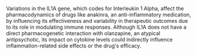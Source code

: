 Variations in the IL1A gene, which codes for Interleukin 1 Alpha, affect the pharmacodynamics of drugs like anakinra, an anti-inflammatory medication, by influencing its effectiveness and variability in therapeutic outcomes due to its role in modulating immune responses. Although IL1A does not have a direct pharmacogenetic interaction with olanzapine, an atypical antipsychotic, its impact on cytokine levels could indirectly influence inflammation-related side effects or the drug's efficacy.